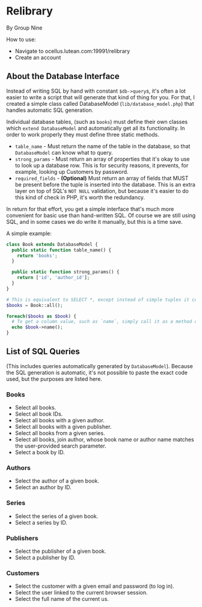 # Relibrary
By Group Nine

How to use:
- Navigate to ocellus.lutean.com:19991/relibrary
- Create an account

## About the Database Interface

Instead of writing SQL by hand with constant `$db->query`s, it's often a lot easier to write a script that will generate that kind of thing for you. For that, I created a simple class called DatabaseModel (`lib/database_model.php`) that handles automatic SQL generation.

Individual database tables, (such as `books`) must define their own classes which `extend DatabaseModel` and automatically get all its functionality. In order to work properly they must define three static methods.

- `table_name` - Must return the name of the table in the database, so that `DatabaseModel` can know what to query.
- `strong_params` - Must return an array of properties that it's okay to use to look up a database row. This is for security reasons, it prevents, for example, looking up Customers by password.
- `required_fields` - **(Optional)** Must return an array of fields that MUST be present before the tuple is inserted into the database. This is an extra layer on top of SQL's `NOT NULL` validation, but because it's easier to do this kind of check in PHP, it's worth the redundancy.

In return for that effort, you get a simple interface that's much more convenient for basic use than hand-written SQL. Of course we are still using SQL, and in some cases we do write it manually, but this is a time save.

A simple example:

```php
class Book extends DatabaseModel {
  public static function table_name() {
    return 'books';
  }

  public static function strong_params() {
    return ['id', 'author_id'];
  }
}
```

```php
# This is equivalent to SELECT *, except instead of simple tuples it converts the results into a Book object.
$books = Book::all();

foreach($books as $book) {
  # To get a column value, such as `name`, simply call it as a method on the Book object.
  echo $book->name();
}
```

## List of SQL Queries
(This includes queries automatically generated by `DatabaseModel`). Because the SQL generation is automatic, it's not possible to paste the exact code used, but the purposes are listed here.

### Books
- Select all books.
- Select all book IDs.
- Select all books with a given author.
- Select all books with a given publisher.
- Select all books from a given series.
- Select all books, join author, whose book name or author name matches the user-provided search parameter.
- Select a book by ID.

### Authors
- Select the author of a given book.
- Select an author by ID.

### Series
- Select the series of a given book.
- Select a series by ID.

### Publishers
- Select the publisher of a given book.
- Select a publisher by ID.

### Customers
- Select the customer with a given email and password (to log in).
- Select the user linked to the current browser session.
- Select the full name of the current us.